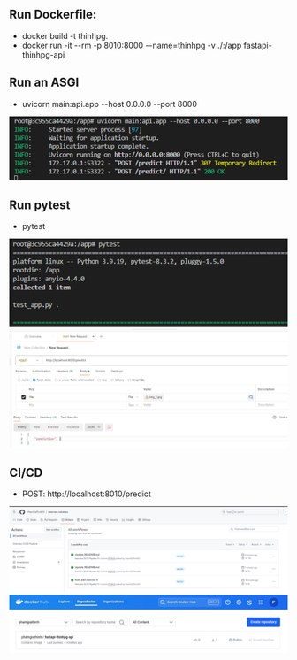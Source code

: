 ## Run Dockerfile:
- docker build -t thinhpg.
- docker run -it --rm -p 8010:8000 --name=thinhpg -v ./:/app fastapi-thinhpg-api

## Run an ASGI
 - uvicorn main:api.app --host 0.0.0.0 --port 8000 

![Dockerfile](../assets/images/uvicorn.png)

## Run pytest
- pytest

![Pytest](../assets/images/pytest.png)
![Postman](../assets/images/postman.png)


## CI/CD
 - POST: http://localhost:8010/predict

![CICD](../assets/images/cicd.png)
![Dockerhub](../assets/images/dockerhub.png)
